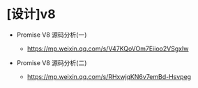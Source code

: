 # [设计]v8

- Promise V8 源码分析(一)
  - https://mp.weixin.qq.com/s/V47KQoVOm7Eiioo2VSgxIw

- Promise V8 源码分析(二)
  - https://mp.weixin.qq.com/s/RHxwjqKN6v7emBd-Hsvpeg